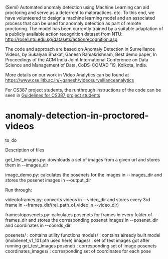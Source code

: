 (Semi) Automated anomaly detection using Machine Learning can aid proctoring and serve as a deterrent to malpractices. etc.  To this end, we have volunteered to design a machine learning model and an associated process that can be used for anomaly detection as part of remote proctoring. The model has been currently trained by a suitable adaptation of a publicly available action recognition dataset from NTU:  http://rose1.ntu.edu.sg/datasets/actionrecognition.asp 

The code and approach are based on Anomaly Detection in Surveillance Videos, by Sukalyan Bhakat, Ganesh Ramakrishnam,  Best demo paper, In Proceedings of the ACM India Joint International Conference on Data Science and Management of Data, CoDS-COMAD '19, Kolkota, India. 

More details on our work in Video Analytics can be found at https://www.cse.iitb.ac.in/~ganesh/videosurvellianceanalytics

For CS387 project students, the runthrough instructions of the code can be seen in [Guidelines for CS387 project students](./Guidelines_for_CS387_project_students.md)


# anomaly-detection-in-proctored-videos
to_do

Description of files

get_test_images.py: downloads a set of images from a given url and stores them in --images_dir

image_demo.py: calculates the posenets for the images in --images_dir and stores the posenet images in --output_dir

Run through:

videotoframes.py: converts videos in --video_dir and stores every 3rd frame in --frames_dir/(rel_path_of_video in --video_dir)

framestoposenets.py: calculates posenets for frames in every folder of --frames_dir and stores the corresponding posenet images in --posenet_dir and coordinates in --coords_dir

posenets/ : contains utility functions
models/ : contains already built model (mobilenet_v1_101.pth used here)
images/ : set of test images got after running get_test_images
posenet/ : corresponding set of image posenets
coordinates_images/ : corresponding set of coordinates for each pose


